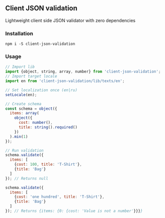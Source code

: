 ## Client JSON validation

Lightweight client side JSON validator with zero dependencies

### Installation
```shell script
npm i -S client-json-validation
```
### Usage

```javascript
// Import lib
import {object, string, array, number} from 'client-json-validation';
// Import target locale
import en from 'client-json-validation/lib/texts/en';

// Set localization once (en|ru)
setLocale(en);

// Create schema
const schema = object({
  items: array(
    object({
      cost: number(),
      title: string().required()
    })
  ).min(1)
});

// Run validation
schema.validate({
  items: [
    {cost: 100, title: 'T-Shirt'},
    {title: 'Bag'}
  ]
}); // Returns null

schema.validate({
  items: [
    {cost: 'one hundred', title: 'T-Shirt'},
    {title: 'Bag'}
  ]
}); // Returns {items: {0: {cost: 'Value is not a number'}}}}
```